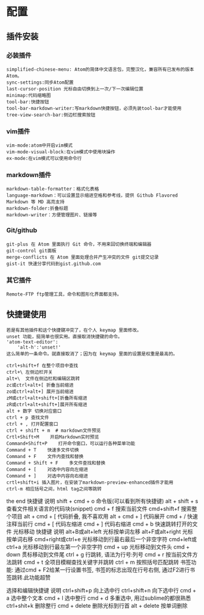 # 配置
## 插件安装
### 必装插件
    simplified-chinese-menu: Atom的简体中文语言包，完整汉化，兼容所有已发布的版本Atom。
    sync-settings:同步Atom配置
    last-cursor-position 光标自由切换到上一次/下一次编辑位置
    minimap:代码缩略图
    tool-bar:快捷按钮
    tool-bar-markdown-writer:写markdown快捷按钮，必须先装tool-bar才能使用
    tree-view-search-bar:侧边栏搜索按钮
### vim插件
    vim-mode:atom中开启vim模式
    vim-mode-visual-block:在vim模式中使用块操作
    ex-mode:在vim模式可以使用命令行
### markdown插件
    markdown-table-formatter：格式化表格
    language-markdown：可以设置显示缩进空格和参考线，提供 Github Flavored Markdown 等 MD 高亮支持
    markdown-folder:折叠标题
    markdown-writer：方便管理图片、链接等
### Git/github
    git-plus 在 Atom 里面执行 Git 命令，不用来回切换终端和编辑器
    git-control git面板
    merge-conflicts 在 Atom 里面处理合并产生冲突的文件 git提交记录
    gist-it 快速分享代码到gist.github.com
### 其它插件
    Remote-FTP ftp管理工具，命令和图形化界面都支持。
## 快捷键使用
    若是有其他插件和这个快捷键冲突了，在个人 keymap 里面修改。
    unset 功能，挺简单也很实用。直接取消快捷键的命令。
    'atom-text-editor':
        'alt-h':'unset!'
    这么简单的一条命令。就直接取消了；因为在 keymap 里面的设置是权重是最高的。

    ctrl+shift+f 在整个项目中查找
    ctrl+\ 左侧边栏开关
    alt+\  文件在侧边栏和编辑区跳转
    zc或ctrl+alt+[ 折叠当前缩进
    zo或ctrl+alt+] 展开当前缩进
    zM或ctrl+alt+shift+[折叠所有缩进
    zR或ctrl+alt+shift+]展开所有缩进
    alt + 数字 切换对应窗口
    ctrl + p 查找文件
    ctrl + , 打开配置窗口
    ctrl + shift + m  # markdown文件预览
    Crtl+Shift+M    开启Markdown实时预览
    Command+Shift+P    打开命令窗口，可以运行各种菜单功能
    Command + T    快速多文件切换
    Command + F    文件内查找和替换
    Command + Shift + F    多文件查找和替换
    Command + [    对选中内容向左缩进
    Command + ]    对选中内容向右缩进
    crtl+shift+i 插入图片，在安装了markdown-preview-enhanced插件才能用
    ctrl-m 相应括号之间，html tag之间等跳转

the end
快捷键	说明
shift + cmd + o	命令版(可以看到所有快捷键)
alt + shift + s	查看文件相关语言的代码块(snippet)
cmd + f	搜索当前文件
cmd+shift+f	搜索整个项目
alt + cmd + [	代码折叠, 我不喜欢用
alt + cmd + ]	代码展开
cmd + /	快速注释当前行
cmd + [	代码左缩进
cmd + ]	代码右缩进
cmd + b	快速跳转打开的文件
光标移动 快捷键	说明
alt+B或alt+left	光标按单词左移
alt+F或alt+right	光标按单词右移
cmd+right或ctrl+e	光标移动到行最右最后一个非空字符
cmd+left或ctrl+a	光标移动到行最左第一个非空字符
cmd + up	光标移动到文件头
cmd + down	贯标移动到文件尾
ctrl + g	行跳转, 语法为行号:列号
cmd + r	按当前文件方法跳转
cmd + t	全项目模糊查找关键字并跳转
ctrl + m	按照括号匹配跳转
书签功能: 通过cmd + F2给某一行设置书签, 书签的标志出现在行号右侧, 通过F2进行书签跳转.此功能超赞

选择和编辑快捷键	说明
ctrl+shift+p	向上选中行
ctrl+shift+n	向下选中行
cmd + a	选中整个文本
cmd + l	选中整行
cmd + d	多重选中, 用过sublime的都很熟悉
ctrl+shit+k	删除整行
cmd + delete	删除光标到行首
alt + delete	按单词删除
